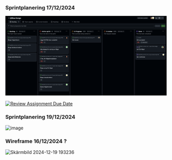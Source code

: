 ### Sprintplanering 17/12/2024

<img width="1792" alt="Sprint planning 17 dec" src="/src/assets/sprintplanning1.png">

[![Review Assignment Due Date](https://classroom.github.com/assets/deadline-readme-button-22041afd0340ce965d47ae6ef1cefeee28c7c493a6346c4f15d667ab976d596c.svg)](https://classroom.github.com/a/9ew2LI-M)

### Sprintplanering 19/12/2024

![image](https://github.com/user-attachments/assets/f80f9809-2e16-411b-9ca7-aea098d255c9)

### Wireframe 16/12/2024 ?
![Skärmbild 2024-12-19 193236](https://github.com/user-attachments/assets/9cd8483c-7804-4f82-974b-c8b9920786a2)
